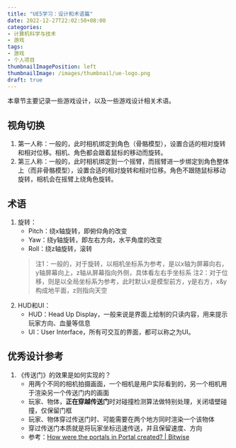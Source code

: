 ```yaml
---
title: "UE5学习：设计和术语篇"
date: 2022-12-27T22:02:50+08:00
categories:
- 计算机科学与技术
- 游戏
tags:
- 游戏
- 个人项目
thumbnailImagePosition: left
thumbnailImage: /images/thumbnail/ue-logo.png
draft: true
---
```

本章节主要记录一些游戏设计，以及一些游戏设计相关术语。
<!--more-->

## 视角切换
1. 第一人称：一般的，此时相机绑定到角色（骨骼模型），设置合适的相对旋转和相对位移。相机、角色都会跟着鼠标的移动而旋转。
1. 第三人称：一般的，此时相机绑定到一个摇臂，而摇臂进一步绑定到角色整体上（而非骨骼模型），设置合适的相对旋转和相对位移。角色不跟随鼠标移动旋转，相机会在摇臂上绕角色旋转。

## 术语
1. 旋转：
    - Pitch：绕x轴旋转，即俯仰角的改变
    - Yaw：绕y轴旋转，即左右方向，水平角度的改变
    - Roll：绕z轴旋转，滚转
    > 注1：一般的，对于旋转，以相机坐标系为参考，是以x轴为屏幕向右，y轴屏幕向上，z轴从屏幕指向外侧，具体看左右手坐标系
    > 注2：对于位移，则是以全局坐标系为参考，此时默认x是模型前方，y是右方，x&y构成地平面，z则指向天空
1. HUD和UI：
    - HUD：Head Up Display，一般来说是界面上绘制的只读内容，用来提示玩家方向、血量等信息
    - UI：User Interface，所有可交互的界面，都可以称之为UI。

## 优秀设计参考
1. 《传送门》的效果是如何实现的？
    - 用两个不同的相机拍摄画面，一个相机是用户实际看到的，另一个相机用于渲染另一个传送门内的画面
    - 玩家、物体，**正在穿越传送门**时对碰撞检测算法做特别处理，关闭墙壁碰撞，仅保留门框
    - 玩家、物体穿过传送门时、可能需要在两个地方同时渲染一个该物体
    - 穿过传送门本质就是将玩家坐标迅速传送，并且保留速度、方向
    - 参考：[How were the portals in Portal created? | Bitwise](https://www.youtube.com/watch?v=_SmPR5mvH7w)
